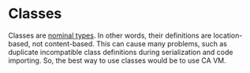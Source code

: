 # Classes

Classes are [nominal types](https://en.wikipedia.org/wiki/Nominal_type_system). In other words, their definitions are location-based, not content-based. This can cause many problems, such as duplicate incompatible class definitions during serialization and code importing. So, the best way to use classes would be to use CA VM.
